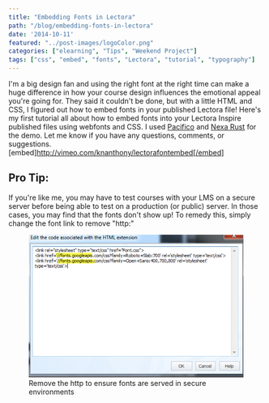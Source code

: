 ```yaml
---
title: "Embedding Fonts in Lectora"
path: "/blog/embedding-fonts-in-lectora"
date: '2014-10-11'
featured: "../post-images/logoColor.png"
categories: ["elearning", "Tips", "Weekend Project"]
tags: ["css", "embed", "fonts", "Lectora", "tutorial", "typography"]
---
```


I'm a big design fan and using the right font at the right time can make a huge difference in how your course design influences the emotional appeal you're going for. They said it couldn't be done, but with a little HTML and CSS, I figured out how to embed fonts in your published Lectora file! Here's my first tutorial all about how to embed fonts into your Lectora Inspire published files using webfonts and CSS. I used [Pacifico](https://www.google.com/fonts#UsePlace:use/Collection:Pacificohttp:// "Pacifico on Google Fonts") and [Nexa Rust](http://fontfabric.com/nexa-rust-free-font/ "Nexa Rust on Font-Fabric") for the demo. Let me know if you have any questions, comments, or suggestions. [embed]http://vimeo.com/knanthony/lectorafontembed[/embed]

## Pro Tip:

If you're like me, you may have to test courses with your LMS on a secure server before being able to test on a production (or public) server. In those cases, you may find that the fonts don't show up! To remedy this, simply change the font link to remove "http:"

<figure>
  <img src="../post-images/Lectora-font-embed.png" alt="Embedding fonts in Lectora" />
  <figcaption>Remove the http to ensure fonts are served in secure environments</figcaption>
</figure>
